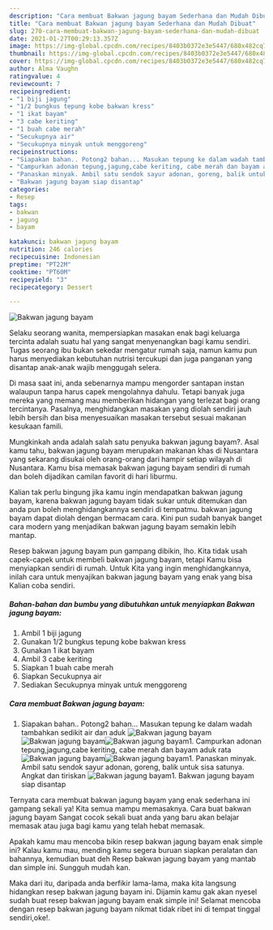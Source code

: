 ```yaml
---
description: "Cara membuat Bakwan jagung bayam Sederhana dan Mudah Dibuat"
title: "Cara membuat Bakwan jagung bayam Sederhana dan Mudah Dibuat"
slug: 270-cara-membuat-bakwan-jagung-bayam-sederhana-dan-mudah-dibuat
date: 2021-01-27T00:29:13.357Z
image: https://img-global.cpcdn.com/recipes/8403b0372e3e5447/680x482cq70/bakwan-jagung-bayam-foto-resep-utama.jpg
thumbnail: https://img-global.cpcdn.com/recipes/8403b0372e3e5447/680x482cq70/bakwan-jagung-bayam-foto-resep-utama.jpg
cover: https://img-global.cpcdn.com/recipes/8403b0372e3e5447/680x482cq70/bakwan-jagung-bayam-foto-resep-utama.jpg
author: Alma Vaughn
ratingvalue: 4
reviewcount: 7
recipeingredient:
- "1 biji jagung"
- "1/2 bungkus tepung kobe bakwan kress"
- "1 ikat bayam"
- "3 cabe keriting"
- "1 buah cabe merah"
- "Secukupnya air"
- "Secukupnya minyak untuk menggoreng"
recipeinstructions:
- "Siapakan bahan.. Potong2 bahan... Masukan tepung ke dalam wadah tambahkan sedikit air dan aduk"
- "Campurkan adonan tepung,jagung,cabe keriting, cabe merah dan bayam aduk rata"
- "Panaskan minyak. Ambil satu sendok sayur adonan, goreng, balik untuk sisa satunya. Angkat dan tiriskan"
- "Bakwan jagung bayam siap disantap"
categories:
- Resep
tags:
- bakwan
- jagung
- bayam

katakunci: bakwan jagung bayam 
nutrition: 246 calories
recipecuisine: Indonesian
preptime: "PT22M"
cooktime: "PT60M"
recipeyield: "3"
recipecategory: Dessert

---
```



![Bakwan jagung bayam](https://img-global.cpcdn.com/recipes/8403b0372e3e5447/680x482cq70/bakwan-jagung-bayam-foto-resep-utama.jpg)

Selaku seorang wanita, mempersiapkan masakan enak bagi keluarga tercinta adalah suatu hal yang sangat menyenangkan bagi kamu sendiri. Tugas seorang ibu bukan sekedar mengatur rumah saja, namun kamu pun harus menyediakan kebutuhan nutrisi tercukupi dan juga panganan yang disantap anak-anak wajib menggugah selera.

Di masa  saat ini, anda sebenarnya mampu mengorder santapan instan walaupun tanpa harus capek mengolahnya dahulu. Tetapi banyak juga mereka yang memang mau memberikan hidangan yang terlezat bagi orang tercintanya. Pasalnya, menghidangkan masakan yang diolah sendiri jauh lebih bersih dan bisa menyesuaikan masakan tersebut sesuai makanan kesukaan famili. 



Mungkinkah anda adalah salah satu penyuka bakwan jagung bayam?. Asal kamu tahu, bakwan jagung bayam merupakan makanan khas di Nusantara yang sekarang disukai oleh orang-orang dari hampir setiap wilayah di Nusantara. Kamu bisa memasak bakwan jagung bayam sendiri di rumah dan boleh dijadikan camilan favorit di hari liburmu.

Kalian tak perlu bingung jika kamu ingin mendapatkan bakwan jagung bayam, karena bakwan jagung bayam tidak sukar untuk ditemukan dan anda pun boleh menghidangkannya sendiri di tempatmu. bakwan jagung bayam dapat diolah dengan bermacam cara. Kini pun sudah banyak banget cara modern yang menjadikan bakwan jagung bayam semakin lebih mantap.

Resep bakwan jagung bayam pun gampang dibikin, lho. Kita tidak usah capek-capek untuk membeli bakwan jagung bayam, tetapi Kamu bisa menyiapkan sendiri di rumah. Untuk Kita yang ingin menghidangkannya, inilah cara untuk menyajikan bakwan jagung bayam yang enak yang bisa Kalian coba sendiri.

<!--inarticleads1-->

##### Bahan-bahan dan bumbu yang dibutuhkan untuk menyiapkan Bakwan jagung bayam:

1. Ambil 1 biji jagung
1. Gunakan 1/2 bungkus tepung kobe bakwan kress
1. Gunakan 1 ikat bayam
1. Ambil 3 cabe keriting
1. Siapkan 1 buah cabe merah
1. Siapkan Secukupnya air
1. Sediakan Secukupnya minyak untuk menggoreng




<!--inarticleads2-->

##### Cara membuat Bakwan jagung bayam:

1. Siapakan bahan.. Potong2 bahan... Masukan tepung ke dalam wadah tambahkan sedikit air dan aduk
<img src="https://img-global.cpcdn.com/steps/106cce2d98dfd0cf/160x128cq70/bakwan-jagung-bayam-langkah-memasak-1-foto.jpg" alt="Bakwan jagung bayam"><img src="https://img-global.cpcdn.com/steps/3632185e5274b48f/160x128cq70/bakwan-jagung-bayam-langkah-memasak-1-foto.jpg" alt="Bakwan jagung bayam"><img src="https://img-global.cpcdn.com/steps/80457411230b1e61/160x128cq70/bakwan-jagung-bayam-langkah-memasak-1-foto.jpg" alt="Bakwan jagung bayam">1. Campurkan adonan tepung,jagung,cabe keriting, cabe merah dan bayam aduk rata
<img src="https://img-global.cpcdn.com/steps/aea384b9762e7cd3/160x128cq70/bakwan-jagung-bayam-langkah-memasak-2-foto.jpg" alt="Bakwan jagung bayam"><img src="https://img-global.cpcdn.com/steps/d5fdffedd123defa/160x128cq70/bakwan-jagung-bayam-langkah-memasak-2-foto.jpg" alt="Bakwan jagung bayam">1. Panaskan minyak. Ambil satu sendok sayur adonan, goreng, balik untuk sisa satunya. Angkat dan tiriskan
<img src="https://img-global.cpcdn.com/steps/e712d60c90461ab2/160x128cq70/bakwan-jagung-bayam-langkah-memasak-3-foto.jpg" alt="Bakwan jagung bayam">1. Bakwan jagung bayam siap disantap




Ternyata cara membuat bakwan jagung bayam yang enak sederhana ini gampang sekali ya! Kita semua mampu memasaknya. Cara buat bakwan jagung bayam Sangat cocok sekali buat anda yang baru akan belajar memasak atau juga bagi kamu yang telah hebat memasak.

Apakah kamu mau mencoba bikin resep bakwan jagung bayam enak simple ini? Kalau kamu mau, mending kamu segera buruan siapkan peralatan dan bahannya, kemudian buat deh Resep bakwan jagung bayam yang mantab dan simple ini. Sungguh mudah kan. 

Maka dari itu, daripada anda berfikir lama-lama, maka kita langsung hidangkan resep bakwan jagung bayam ini. Dijamin kamu gak akan nyesel sudah buat resep bakwan jagung bayam enak simple ini! Selamat mencoba dengan resep bakwan jagung bayam nikmat tidak ribet ini di tempat tinggal sendiri,oke!.

